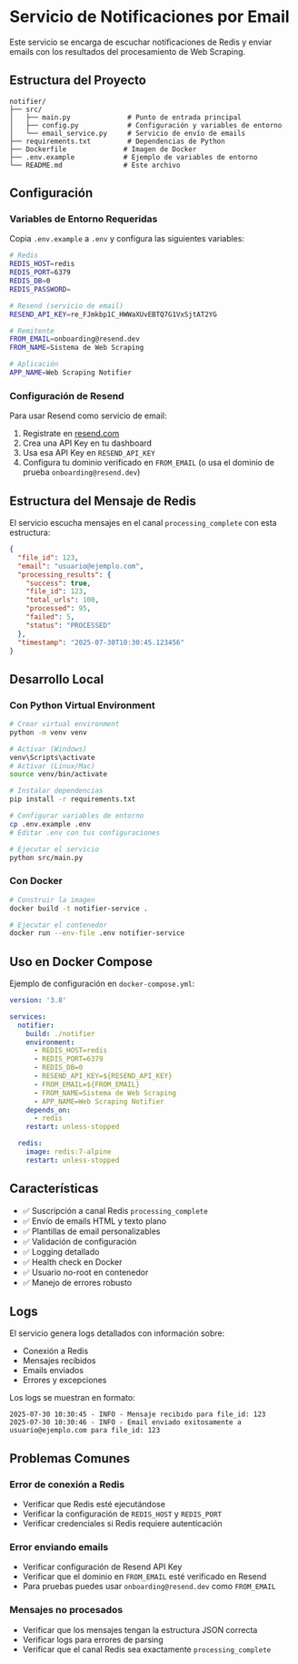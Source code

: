 # Servicio de Notificaciones por Email

Este servicio se encarga de escuchar notificaciones de Redis y enviar emails con los resultados del procesamiento de Web Scraping.

## Estructura del Proyecto

```
notifier/
├── src/
│   ├── main.py              # Punto de entrada principal
│   ├── config.py            # Configuración y variables de entorno
│   └── email_service.py     # Servicio de envío de emails
├── requirements.txt         # Dependencias de Python
├── Dockerfile              # Imagen de Docker
├── .env.example            # Ejemplo de variables de entorno
└── README.md               # Este archivo
```

## Configuración

### Variables de Entorno Requeridas

Copia `.env.example` a `.env` y configura las siguientes variables:

```bash
# Redis
REDIS_HOST=redis
REDIS_PORT=6379
REDIS_DB=0
REDIS_PASSWORD=

# Resend (servicio de email)
RESEND_API_KEY=re_FJmkbp1C_HWWaXUvEBTQ7G1VxSjtAT2YG

# Remitente
FROM_EMAIL=onboarding@resend.dev
FROM_NAME=Sistema de Web Scraping

# Aplicación
APP_NAME=Web Scraping Notifier
```

### Configuración de Resend

Para usar Resend como servicio de email:

1. Registrate en [resend.com](https://resend.com)
2. Crea una API Key en tu dashboard
3. Usa esa API Key en `RESEND_API_KEY`
4. Configura tu dominio verificado en `FROM_EMAIL` (o usa el dominio de prueba `onboarding@resend.dev`)

## Estructura del Mensaje de Redis

El servicio escucha mensajes en el canal `processing_complete` con esta estructura:

```json
{
  "file_id": 123,
  "email": "usuario@ejemplo.com",
  "processing_results": {
    "success": true,
    "file_id": 123,
    "total_urls": 100,
    "processed": 95,
    "failed": 5,
    "status": "PROCESSED"
  },
  "timestamp": "2025-07-30T10:30:45.123456"
}
```

## Desarrollo Local

### Con Python Virtual Environment

```bash
# Crear virtual environment
python -m venv venv

# Activar (Windows)
venv\Scripts\activate
# Activar (Linux/Mac)
source venv/bin/activate

# Instalar dependencias
pip install -r requirements.txt

# Configurar variables de entorno
cp .env.example .env
# Editar .env con tus configuraciones

# Ejecutar el servicio
python src/main.py
```

### Con Docker

```bash
# Construir la imagen
docker build -t notifier-service .

# Ejecutar el contenedor
docker run --env-file .env notifier-service
```

## Uso en Docker Compose

Ejemplo de configuración en `docker-compose.yml`:

```yaml
version: '3.8'

services:
  notifier:
    build: ./notifier
    environment:
      - REDIS_HOST=redis
      - REDIS_PORT=6379
      - REDIS_DB=0
      - RESEND_API_KEY=${RESEND_API_KEY}
      - FROM_EMAIL=${FROM_EMAIL}
      - FROM_NAME=Sistema de Web Scraping
      - APP_NAME=Web Scraping Notifier
    depends_on:
      - redis
    restart: unless-stopped

  redis:
    image: redis:7-alpine
    restart: unless-stopped
```

## Características

- ✅ Suscripción a canal Redis `processing_complete`
- ✅ Envío de emails HTML y texto plano
- ✅ Plantillas de email personalizables
- ✅ Validación de configuración
- ✅ Logging detallado
- ✅ Health check en Docker
- ✅ Usuario no-root en contenedor
- ✅ Manejo de errores robusto

## Logs

El servicio genera logs detallados con información sobre:

- Conexión a Redis
- Mensajes recibidos
- Emails enviados
- Errores y excepciones

Los logs se muestran en formato:
```
2025-07-30 10:30:45 - INFO - Mensaje recibido para file_id: 123
2025-07-30 10:30:46 - INFO - Email enviado exitosamente a usuario@ejemplo.com para file_id: 123
```

## Problemas Comunes

### Error de conexión a Redis
- Verificar que Redis esté ejecutándose
- Verificar la configuración de `REDIS_HOST` y `REDIS_PORT`
- Verificar credenciales si Redis requiere autenticación

### Error enviando emails
- Verificar configuración de Resend API Key
- Verificar que el dominio en `FROM_EMAIL` esté verificado en Resend
- Para pruebas puedes usar `onboarding@resend.dev` como `FROM_EMAIL`

### Mensajes no procesados
- Verificar que los mensajes tengan la estructura JSON correcta
- Verificar logs para errores de parsing
- Verificar que el canal Redis sea exactamente `processing_complete`
